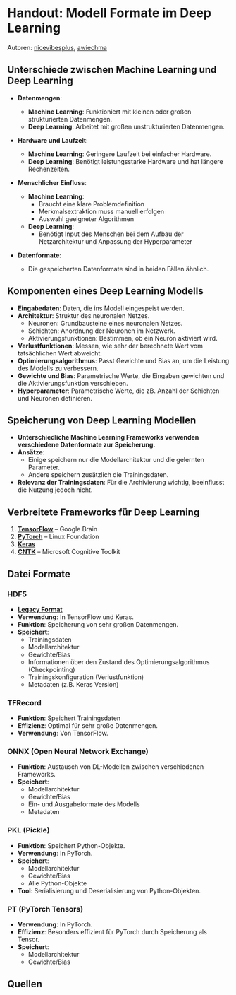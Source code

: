 # Handout: Modell Formate im Deep Learning

Autoren: [nicevibesplus](https://github.com/nicevibesplus), [awiechma](https://github.com/awiechma)

## Unterschiede zwischen Machine Learning und Deep Learning

- **Datenmengen**:
  - **Machine Learning**: Funktioniert mit kleinen oder großen strukturierten Datenmengen.
  - **Deep Learning**: Arbeitet mit großen unstrukturierten Datenmengen.

- **Hardware und Laufzeit**:
  - **Machine Learning**: Geringere Laufzeit bei einfacher Hardware.
  - **Deep Learning**: Benötigt leistungsstarke Hardware und hat längere Rechenzeiten.

- **Menschlicher Einfluss**:
  - **Machine Learning**:
    - Braucht eine klare Problemdefinition
    - Merkmalsextraktion muss manuell erfolgen
    - Auswahl geeigneter Algorithmen
  - **Deep Learning**:
    - Benötigt Input des Menschen bei dem Aufbau der Netzarchitektur und Anpassung der Hyperparameter

- **Datenformate**:
  - Die gespeicherten Datenformate sind in beiden Fällen ähnlich.

## Komponenten eines Deep Learning Modells

- **Eingabedaten**: Daten, die ins Modell eingespeist werden.
- **Architektur**: Struktur des neuronalen Netzes.
  - Neuronen: Grundbausteine eines neuronalen Netzes.
  - Schichten: Anordnung der Neuronen im Netzwerk.
  - Aktivierungsfunktionen: Bestimmen, ob ein Neuron aktiviert wird.
- **Verlustfunktionen**: Messen, wie sehr der berechnete Wert vom tatsächlichen Wert abweicht.
- **Optimierungsalgorithmus**: Passt Gewichte und Bias an, um die Leistung des Modells zu verbessern.
- **Gewichte und Bias**: Parametrische Werte, die Eingaben gewichten und die Aktivierungsfunktion verschieben.
- **Hyperparameter**: Parametrische Werte, die zB. Anzahl der Schichten und Neuronen definieren.

## Speicherung von Deep Learning Modellen

- **Unterschiedliche Machine Learning Frameworks verwenden verschiedene Datenformate zur Speicherung.**
- **Ansätze**:
  - Einige speichern nur die Modellarchitektur und die gelernten Parameter.
  - Andere speichern zusätzlich die Trainingsdaten.
- **Relevanz der Trainingsdaten**: Für die Archivierung wichtig, beeinflusst die Nutzung jedoch nicht.

## Verbreitete Frameworks für Deep Learning

1. [**TensorFlow**](https://www.tensorflow.org/) – Google Brain
2. [**PyTorch**](https://pytorch.org/) – Linux Foundation
3. [**Keras**](https://github.com/keras-team/keras)
4. [**CNTK**](https://github.com/microsoft/CNTK) – Microsoft Cognitive Toolkit

## Datei Formate

### HDF5
- **[Legacy Format](https://computersciencewiki.org/index.php/Legacy_system)**
- **Verwendung**: In TensorFlow und Keras.
- **Funktion**: Speicherung von sehr großen Datenmengen.
- **Speichert**:
  - Trainingsdaten
  - Modellarchitektur
  - Gewichte/Bias
  - Informationen über den Zustand des Optimierungsalgorithmus (Checkpointing)
  - Trainingskonfiguration (Verlustfunktion)
  - Metadaten (z.B. Keras Version)

### TFRecord
- **Funktion**: Speichert Trainingsdaten
- **Effizienz**: Optimal für sehr große Datenmengen.
- **Verwendung**: Von TensorFlow.

### ONNX (Open Neural Network Exchange)
- **Funktion**: Austausch von DL-Modellen zwischen verschiedenen Frameworks.
- **Speichert**:
  - Modellarchitektur
  - Gewichte/Bias
  - Ein- und Ausgabeformate des Modells
  - Metadaten

### PKL (Pickle)
- **Funktion**: Speichert Python-Objekte.
- **Verwendung**: In PyTorch.
- **Speichert**:
  - Modellarchitektur
  - Gewichte/Bias
  - Alle Python-Objekte
- **Tool**: Serialisierung und Deserialisierung von Python-Objekten.

### PT (PyTorch Tensors)
- **Verwendung**: In PyTorch.
- **Effizienz**: Besonders effizient für PyTorch durch Speicherung als Tensor.
- **Speichert**:
  - Modellarchitektur
  - Gewichte/Bias
  

## Quellen
